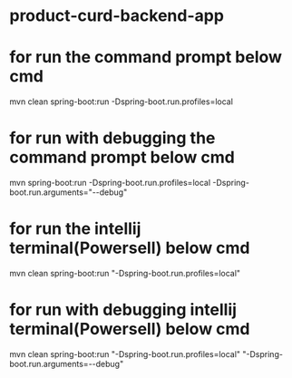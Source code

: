 # product-curd-backend-app

# for run  the command prompt below cmd

mvn clean spring-boot:run -Dspring-boot.run.profiles=local

# for run with debugging the command prompt below cmd

mvn spring-boot:run -Dspring-boot.run.profiles=local -Dspring-boot.run.arguments="--debug"

# for run the intellij terminal(Powersell) below cmd

mvn clean spring-boot:run "-Dspring-boot.run.profiles=local"

# for run with debugging  intellij terminal(Powersell) below cmd

mvn clean spring-boot:run "-Dspring-boot.run.profiles=local" "-Dspring-boot.run.arguments=--debug"
